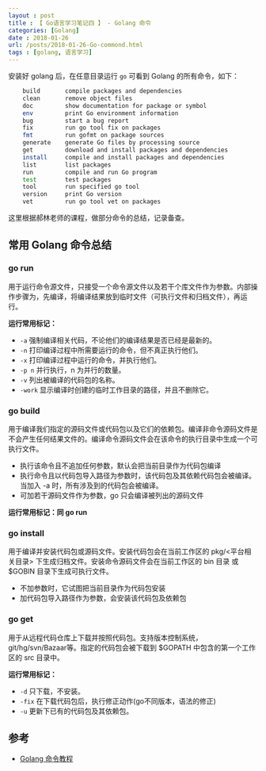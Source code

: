 ```yaml
---
layout : post
title : 【 Go语言学习笔记四 】 - Golang 命令
categories: [Golang] 
date : 2018-01-26
url: /posts/2018-01-26-Go-commond.html 
tags : [golang, 语言学习]
---
```


安装好 golang 后，在任意目录运行 `go` 可看到 Golang 的所有命令，如下：
```bash
	build       compile packages and dependencies
	clean       remove object files
	doc         show documentation for package or symbol
	env         print Go environment information
	bug         start a bug report
	fix         run go tool fix on packages
	fmt         run gofmt on package sources
	generate    generate Go files by processing source
	get         download and install packages and dependencies
	install     compile and install packages and dependencies
	list        list packages
	run         compile and run Go program
	test        test packages
	tool        run specified go tool
	version     print Go version
	vet         run go tool vet on packages
```

这里根据郝林老师的课程，做部分命令的总结，记录备查。
<!-- more -->
## 常用 Golang 命令总结 

### go run 

用于运行命令源文件，只接受一个命令源文件以及若干个库文件作为参数。内部操作步骤为，先编译，将编译结果放到临时文件（可执行文件和归档文件），再运行。

**运行常用标记：**
- `-a` 强制编译相关代码，不论他们的编译结果是否已经是最新的。
- `-n` 打印编译过程中所需要运行的命令，但不真正执行他们。
- `-x` 打印编译过程中运行的命令，并执行他们。
- `-p n` 并行执行，n 为并行的数量。
- `-v` 列出被编译的代码包的名称。
- `-work` 显示编译时创建的临时工作目录的路径，并且不删除它。

### go build 

用于编译我们指定的源码文件或代码包以及它们的依赖包。编译非命令源码文件是不会产生任何结果文件的。编译命令源码文件会在该命令的执行目录中生成一个可执行文件。

- 执行该命令且不追加任何参数，默认会把当前目录作为代码包编译
- 执行命令且以代码包导入路径为参数时，该代码包及其依赖代码包会被编译。当加入 -a 时，所有涉及到的代码包会被编译。
- 可加若干源码文件作为参数，go 只会编译被列出的源码文件  

**运行常用标记：同 go run**


### go install 

用于编译并安装代码包或源码文件。安装代码包会在当前工作区的 pkg/<平台相关目录> 下生成归档文件。安装命令源码文件会在当前工作区的 bin 目录 或 $GOBIN 目录下生成可执行文件。

- 不加参数时，它试图把当前目录作为代码包安装
- 加代码包导入路径作为参数，会安装该代码包及依赖包 

### go get 

用于从远程代码仓库上下载并按照代码包。支持版本控制系统， git/hg/svn/Bazaar等。指定的代码包会被下载到 $GOPATH 中包含的第一个工作区的 src 目录中。 

**运行常用标记：**
- `-d` 只下载，不安装。
- `-fix` 在下载代码包后，执行修正动作(go不同版本，语法的修正)
- `-u` 更新下已有的代码包及其依赖包。 

## 参考 

- [Golang 命令教程](https://github.com/hyper0x/go_command_tutorial/blob/master/SUMMARY.md)